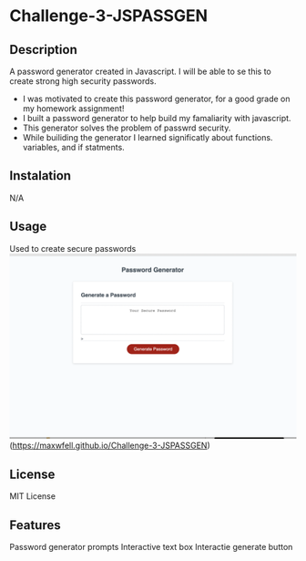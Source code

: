 # Challenge-3-JSPASSGEN


## Description

A password generator created in Javascript. I will be able to se this to create strong high security passwords.
- I was motivated to create this password generator, for a good grade on my homework assignment!
- I built a password generator to help build my famaliarity with javascript.
- This generator solves the problem of passwrd security.
- While builiding the generator I learned significatly about functions. variables, and if statments. 
## Instalation

N/A


## Usage

Used to create secure passwords
![alt text](assets/Screen%20Shot%202022-11-27%20at%204.36.53%20PM.png)
(https://maxwfell.github.io/Challenge-3-JSPASSGEN)


## License

MIT License


## Features

Password generator prompts
Interactive text box
Interactie generate button


